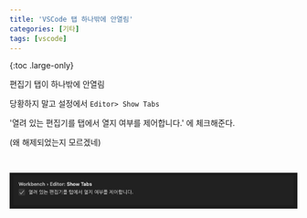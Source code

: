 ```yaml
---
title: 'VSCode 탭 하나밖에 안열림'
categories: [기타]
tags: [vscode]
---
```


{:toc .large-only}

편집기 탭이 하나밖에 안열림

당황하지 말고 설정에서 `Editor> Show Tabs`

'열려 있는 편집기를 탭에서 열지 여부를 제어합니다.' 에 체크해준다.

(왜 해제되었는지 모르겠네)

<img src="/assets/img/blog/2022-05-24-vscode-tab.png" style="margin-top:30px;">
